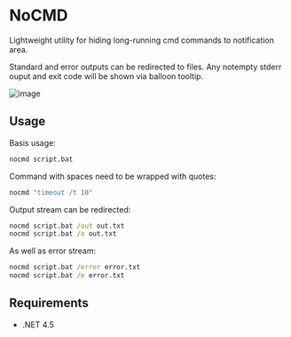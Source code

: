 ﻿# NoCMD
Lightweight utility for hiding long-running cmd commands to notification area.

Standard and error outputs can be redirected to files. 
Any notempty stderr ouput and exit code will be shown via balloon tooltip.

![image](https://cloud.githubusercontent.com/assets/4650832/19205724/d847a934-8cec-11e6-99c8-a544f2da2897.png)

## Usage
Basis usage:
```cmd
nocmd script.bat
```

Command with spaces need to be wrapped with quotes:
```cmd
nocmd "timeout /t 10"
```

Output stream can be redirected:
```cmd
nocmd script.bat /out out.txt
nocmd script.bat /o out.txt
```

As well as error stream:
```cmd
nocmd script.bat /error error.txt
nocmd script.bat /e error.txt
```

## Requirements
- .NET 4.5
